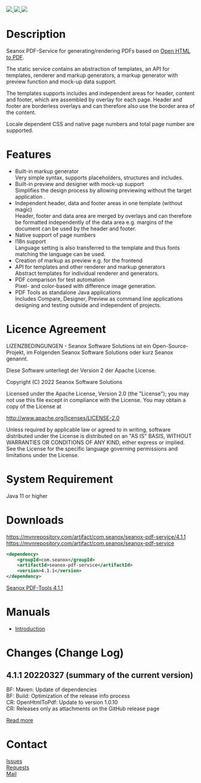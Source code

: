 <p>
  <a href="https://github.com/seanox/pdf-service/pulls"
      title="Development is waiting for new issues / requests / ideas">
    <img src="https://img.shields.io/badge/development-passive-blue?style=for-the-badge">
  </a>  
  <a href="https://github.com/seanox/pdf-service/issues">
    <img src="https://img.shields.io/badge/maintenance-active-green?style=for-the-badge">
  </a>
  <a href="http://seanox.de/contact">
    <img src="https://img.shields.io/badge/support-active-green?style=for-the-badge">
  </a>
</p>

# Description
Seanox PDF-Service for generating/rendering PDFs based on
[Open HTML to PDF](https://github.com/danfickle/openhtmltopdf).

The static service contains an abstraction of templates, an API for templates,
renderer and markup generators, a markup generator with preview function and
mock-up data support.

The templates supports includes and independent areas for header, content and
footer, which are assembled by overlay for each page. Header and footer are
borderless overlays and can therefore also use the border area of the content.

Locale dependent CSS and native page numbers and total page number are
supported.


# Features
- Built-in markup generator   
Very simple syntax, supports placeholders, structures and includes.
- Built-in preview and designer with mock-up support  
Simplifies the design process by allowing previewing without the target 
application  .
- Independent header, data and footer areas in one template (without magic)  
Header, footer and data area are merged by overlays and can therefore be
formatted independently of the data area e.g. margins of the document can be
used by the header and footer.
- Native support of page numbers
- I18n support  
Language setting is also transferred to the template and thus fonts matching
the language can be used.
- Creation of markup as preview e.g. for the frontend
- API for templates and other renderer and markup generators  
Abstract templates for individual renderer and generators.
- PDF comparison for test automation  
Pixel- and color-based with difference image generation.
- PDF Tools as standalone Java applications  
Includes Compare, Designer, Preview as command line applications designing and
testing outside and independent of projects.


# Licence Agreement
LIZENZBEDINGUNGEN - Seanox Software Solutions ist ein Open-Source-Projekt, im
Folgenden Seanox Software Solutions oder kurz Seanox genannt.
 
Diese Software unterliegt der Version 2 der Apache License.

Copyright (C) 2022 Seanox Software Solutions

Licensed under the Apache License, Version 2.0 (the "License"); you may not use
this file except in compliance with the License. You may obtain a copy of the
License at

http://www.apache.org/licenses/LICENSE-2.0

Unless required by applicable law or agreed to in writing, software distributed
under the License is distributed on an "AS IS" BASIS, WITHOUT WARRANTIES OR
CONDITIONS OF ANY KIND, either express or implied. See the License for the
specific language governing permissions and limitations under the License.


# System Requirement
Java 11 or higher


# Downloads
https://mvnrepository.com/artifact/com.seanox/seanox-pdf-service/4.1.1  
https://mvnrepository.com/artifact/com.seanox/seanox-pdf-service
```xml
<dependency>
    <groupId>com.seanox</groupId>
    <artifactId>seanox-pdf-service</artifactId>
    <version>4.1.1</version>
</dependency>
```

[Seanox PDF-Tools 4.1.1](https://github.com/seanox/pdf-service/releases/download/4.1.1/seanox-pdf-tools-4.1.1.jar)


# Manuals
- [Introduction](https://github.com/seanox/pdf-service/blob/master/manual/Introduction.md)


# Changes (Change Log)
## 4.1.1 20220327 (summary of the current version)  
BF: Maven: Update of dependencies  
BF: Build: Optimization of the release info process  
CR: OpenHtmlToPdf: Update to version 1.0.10  
CR: Releases only as attachments on the GitHub release page  

[Read more](https://raw.githubusercontent.com/seanox/pdf-service/master/CHANGES)


# Contact
[Issues](https://github.com/seanox/pdf-service/issues)  
[Requests](https://github.com/seanox/pdf-service/pulls)  
[Mail](http://seanox.de/contact)  
